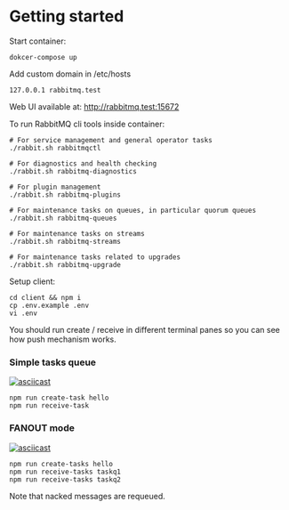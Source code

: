 # Getting started

Start container:
```
dokcer-compose up
```
Add custom domain in /etc/hosts
```
127.0.0.1 rabbitmq.test
```
Web UI available at: http://rabbitmq.test:15672

To run RabbitMQ cli tools inside container:
```
# For service management and general operator tasks
./rabbit.sh rabbitmqctl

# For diagnostics and health checking
./rabbit.sh rabbitmq-diagnostics

# For plugin management
./rabbit.sh rabbitmq-plugins

# For maintenance tasks on queues, in particular quorum queues
./rabbit.sh rabbitmq-queues

# For maintenance tasks on streams
./rabbit.sh rabbitmq-streams

# For maintenance tasks related to upgrades
./rabbit.sh rabbitmq-upgrade
```
Setup client:
```
cd client && npm i
cp .env.example .env
vi .env
```
You should run create / receive in different terminal panes so you can see how push mechanism works.

### Simple tasks queue
[![asciicast](https://asciinema.org/a/566071.svg)](https://asciinema.org/a/566071)
```
npm run create-task hello
npm run receive-task
```
### FANOUT mode
[![asciicast](https://asciinema.org/a/566077.svg)](https://asciinema.org/a/566077)
```
npm run create-tasks hello
npm run receive-tasks taskq1
npm run receive-tasks taskq2
```
Note that nacked messages are requeued.
